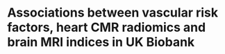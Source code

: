 # Associations between vascular risk factors, heart CMR radiomics and brain MRI indices in UK Biobank

